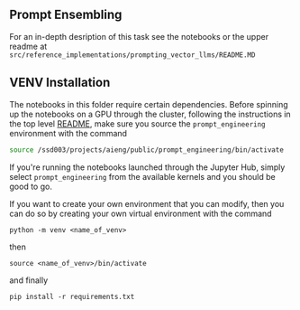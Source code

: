 ## Prompt Ensembling

For an in-depth desription of this task see the notebooks or the upper readme at `src/reference_implementations/prompting_vector_llms/README.MD`

## VENV Installation

The notebooks in this folder require certain dependencies. Before spinning up the notebooks on a GPU through the cluster, following the instructions in the top level [README](/README.md), make sure you source the `prompt_engineering` environment with the command

```bash
source /ssd003/projects/aieng/public/prompt_engineering/bin/activate
```

If you're running the notebooks launched through the Jupyter Hub, simply select `prompt_engineering` from the available kernels and you should be good to go.

If you want to create your own environment that you can modify, then you can do so by creating your own virtual environment with the command
```
python -m venv <name_of_venv>
```
then
```
source <name_of_venv>/bin/activate
```
and finally
```
pip install -r requirements.txt
```
